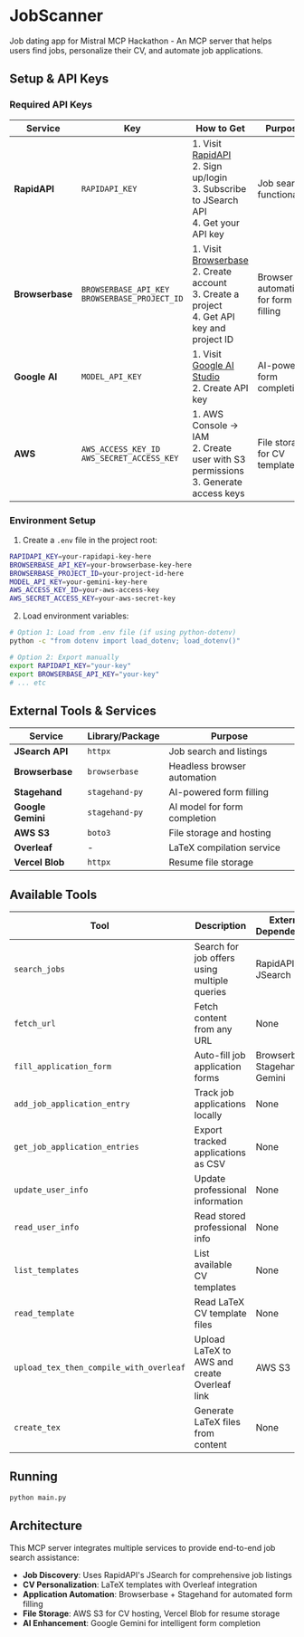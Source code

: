 # JobScanner

Job dating app for Mistral MCP Hackathon - An MCP server that helps users find jobs, personalize their CV, and automate job applications.

## Setup & API Keys

### Required API Keys

| Service         | Key                                               | How to Get                                                                                                                    | Purpose                             |
| --------------- | ------------------------------------------------- | ----------------------------------------------------------------------------------------------------------------------------- | ----------------------------------- |
| **RapidAPI**    | `RAPIDAPI_KEY`                                    | 1. Visit [RapidAPI](https://rapidapi.com/)<br>2. Sign up/login<br>3. Subscribe to JSearch API<br>4. Get your API key          | Job search functionality            |
| **Browserbase** | `BROWSERBASE_API_KEY`<br>`BROWSERBASE_PROJECT_ID` | 1. Visit [Browserbase](https://browserbase.com/)<br>2. Create account<br>3. Create a project<br>4. Get API key and project ID | Browser automation for form filling |
| **Google AI**   | `MODEL_API_KEY`                                   | 1. Visit [Google AI Studio](https://makersuite.google.com/app/apikey)<br>2. Create API key                                    | AI-powered form completion          |
| **AWS**         | `AWS_ACCESS_KEY_ID`<br>`AWS_SECRET_ACCESS_KEY`    | 1. AWS Console → IAM<br>2. Create user with S3 permissions<br>3. Generate access keys                                         | File storage for CV templates       |

### Environment Setup

1. Create a `.env` file in the project root:

```bash
RAPIDAPI_KEY=your-rapidapi-key-here
BROWSERBASE_API_KEY=your-browserbase-key-here
BROWSERBASE_PROJECT_ID=your-project-id-here
MODEL_API_KEY=your-gemini-key-here
AWS_ACCESS_KEY_ID=your-aws-access-key
AWS_SECRET_ACCESS_KEY=your-aws-secret-key
```

2. Load environment variables:

```bash
# Option 1: Load from .env file (if using python-dotenv)
python -c "from dotenv import load_dotenv; load_dotenv()"

# Option 2: Export manually
export RAPIDAPI_KEY="your-key"
export BROWSERBASE_API_KEY="your-key"
# ... etc
```

## External Tools & Services

| Service           | Library/Package | Purpose                      |
| ----------------- | --------------- | ---------------------------- |
| **JSearch API**   | `httpx`         | Job search and listings      |
| **Browserbase**   | `browserbase`   | Headless browser automation  |
| **Stagehand**     | `stagehand-py`  | AI-powered form filling      |
| **Google Gemini** | `stagehand-py`  | AI model for form completion |
| **AWS S3**        | `boto3`         | File storage and hosting     |
| **Overleaf**      | -               | LaTeX compilation service    |
| **Vercel Blob**   | `httpx`         | Resume file storage          |

## Available Tools

| Tool                                    | Description                                  | External Dependencies          |
| --------------------------------------- | -------------------------------------------- | ------------------------------ |
| `search_jobs`                           | Search for job offers using multiple queries | RapidAPI JSearch               |
| `fetch_url`                             | Fetch content from any URL                   | None                           |
| `fill_application_form`                 | Auto-fill job application forms              | Browserbase, Stagehand, Gemini |
| `add_job_application_entry`             | Track job applications locally               | None                           |
| `get_job_application_entries`           | Export tracked applications as CSV           | None                           |
| `update_user_info`                      | Update professional information              | None                           |
| `read_user_info`                        | Read stored professional info                | None                           |
| `list_templates`                        | List available CV templates                  | None                           |
| `read_template`                         | Read LaTeX CV template files                 | None                           |
| `upload_tex_then_compile_with_overleaf` | Upload LaTeX to AWS and create Overleaf link | AWS S3                         |
| `create_tex`                            | Generate LaTeX files from content            | None                           |

## Running

```bash
python main.py
```

## Architecture

This MCP server integrates multiple services to provide end-to-end job search assistance:

- **Job Discovery**: Uses RapidAPI's JSearch for comprehensive job listings
- **CV Personalization**: LaTeX templates with Overleaf integration
- **Application Automation**: Browserbase + Stagehand for automated form filling
- **File Storage**: AWS S3 for CV hosting, Vercel Blob for resume storage
- **AI Enhancement**: Google Gemini for intelligent form completion
